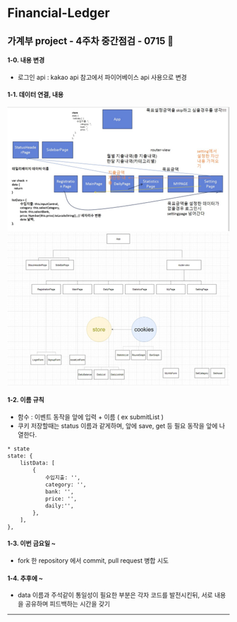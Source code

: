 # Financial-Ledger

## 가계부 project - 4주차 중간점검  - 0715 🎈

#### 1-0. 내용 변경 
- 로그인 api :  kakao api 참고에서 파이어베이스 api 사용으로 변경

#### 1-1. 데이터 연결, 내용

<img src="https://github.com/jina95/TIL/blob/master/images/Daily/202007/%EB%8D%B0%EC%9D%B4%ED%84%B0%EC%97%B0%EA%B2%B0%EB%82%B4%EC%9A%A91.jpeg">

<img src="https://github.com/jina95/TIL/blob/master/images/Daily/202007/%EB%8D%B0%EC%9D%B4%ED%84%B0%EC%97%B0%EA%B2%B0%EB%82%B4%EC%9A%A92.jpeg">

#### 1-2. 이름 규칙
- 함수 : 이벤트 동작을 앞에 입력 + 이름 ( ex submitList )
- 쿠키 저장할때는 status 이름과 같게하며, 앞에 save, get 등 필요 동작을 앞에 나열한다.

<pre><code>* state 
state: {
	listData: [
		{
			수입지출: '',
			category: '',
			bank: '',
			price: '',
			daily:'',
		},
	],
}, </code></pre>

#### 1-3. 이번 금요일 ~
- fork 한 repository 에서 commit, pull request 병합 시도

#### 1-4. 추후에 ~
- data 이름과 주석같이 통일성이 필요한 부분은 각자 코드를 발전시킨뒤, 서로 내용을 공유하며 피드백하는 시간을 갖기


<hr>